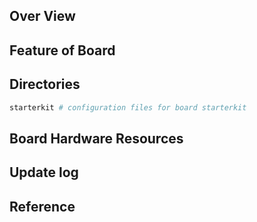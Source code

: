 ## Over View

## Feature of Board

## Directories

```sh
starterkit # configuration files for board starterkit
```

## Board Hardware Resources

## Update log

## Reference
